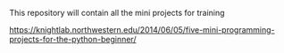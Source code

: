 This repository will contain all the mini projects for training

https://knightlab.northwestern.edu/2014/06/05/five-mini-programming-projects-for-the-python-beginner/